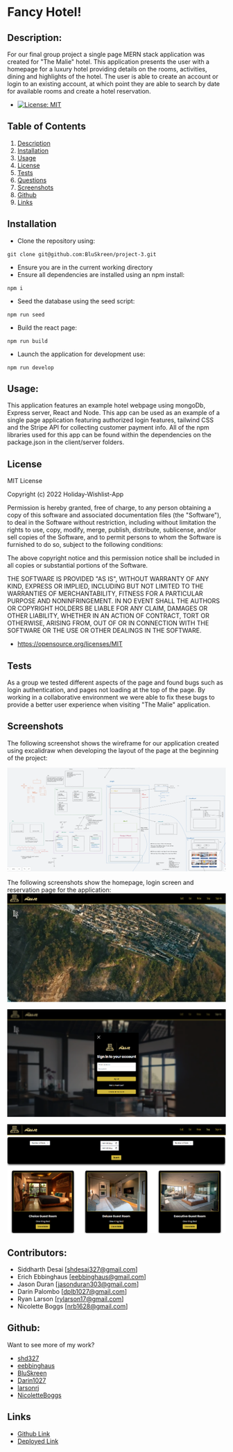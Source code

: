 # Fancy Hotel!

## Description:

For our final group project a single page MERN stack application was created for "The Malie" hotel. This application presents the user with a homepage for a luxury hotel providing details on the rooms, activities, dining and highlights of the hotel. The user is able to create an account or login to an existing account, at which point they are able to search by date for available rooms and create a hotel reservation.

- [![License: MIT](https://img.shields.io/badge/License-MIT-yellow.svg)](https://opensource.org/licenses/MIT)

## Table of Contents

1. [ Description ](#description)
2. [ Installation ](#installation)
3. [ Usage ](#usage)
4. [ License ](#license)
5. [ Tests ](#tests)
6. [ Questions ](#questions)
7. [ Screenshots ](#screenshots)
8. [ Github ](#github)
9. [ Links ](#links)

## Installation

- Clone the repository using:

```
git clone git@github.com:BluSkreen/project-3.git
```

- Ensure you are in the current working directory
- Ensure all dependencies are installed using an npm install:

```
npm i
```

- Seed the database using the seed script:

```
npm run seed
```

- Build the react page:

```
npm run build
```

- Launch the application for development use:

```
npm run develop
```

## Usage:

This application features an example hotel webpage using mongoDb, Express server, React and Node. This app can be used as an example of a single page application featuring authorized login features, tailwind CSS and the Stripe API for collecting customer payment info. All of the npm libraries used for this app can be found within the dependencies on the package.json in the client/server folders.

## License

MIT License

Copyright (c) 2022 Holiday-Wishlist-App

Permission is hereby granted, free of charge, to any person obtaining a copy
of this software and associated documentation files (the "Software"), to deal
in the Software without restriction, including without limitation the rights
to use, copy, modify, merge, publish, distribute, sublicense, and/or sell
copies of the Software, and to permit persons to whom the Software is
furnished to do so, subject to the following conditions:

The above copyright notice and this permission notice shall be included in all
copies or substantial portions of the Software.

THE SOFTWARE IS PROVIDED "AS IS", WITHOUT WARRANTY OF ANY KIND, EXPRESS OR
IMPLIED, INCLUDING BUT NOT LIMITED TO THE WARRANTIES OF MERCHANTABILITY,
FITNESS FOR A PARTICULAR PURPOSE AND NONINFRINGEMENT. IN NO EVENT SHALL THE
AUTHORS OR COPYRIGHT HOLDERS BE LIABLE FOR ANY CLAIM, DAMAGES OR OTHER
LIABILITY, WHETHER IN AN ACTION OF CONTRACT, TORT OR OTHERWISE, ARISING FROM,
OUT OF OR IN CONNECTION WITH THE SOFTWARE OR THE USE OR OTHER DEALINGS IN THE
SOFTWARE.

- https://opensource.org/licenses/MIT

## Tests

As a group we tested different aspects of the page and found bugs such as login authentication, and pages not loading at the top of the page. By working in a collaborative environment we were able to fix these bugs to provide a better user experience when visiting "The Malie" application.

## Screenshots

The following screenshot shows the wireframe for our application created using excalidraw when developing the layout of the page at the beginning of the project:

![Excalidraw Application Framework](./screenshots/excalidraw.PNG)

The following screenshots show the homepage, login screen and reservation page for the application:
![Hotel homepage](./screenshots/homepage.PNG)

![Hotel login](./screenshots/login.PNG)

![Hotel Reservation](./screenshots/reservation.PNG)

## Contributors:

- Siddharth Desai [shdesai327@gmail.com]
- Erich Ebbinghaus [eebbinghaus@gmail.com]
- Jason Duran [jasonduran303@gmail.com]
- Darin Palombo [dplb1027@gmail.com]
- Ryan Larson [rylarson17@gmail.com]
- Nicolette Boggs [nrb1628@gmail.com]

## Github:

Want to see more of my work?

- [shd327](https://github.com/SHD327)
- [eebbinghaus](https://github.com/eebbinghaus)
- [BluSkreen](https://github.com/BluSkreen)
- [Darin1027](https://github.com/Darin1027)
- [larsonrj](https://github.com/larsonrj)
- [NicoletteBoggs](https://github.com/NicoletteBoggs)
  <br/>

## Links

- [Github Link](https://github.com/BluSkreen/project-3)
- [Deployed Link](https://the-malie.herokuapp.com/)
